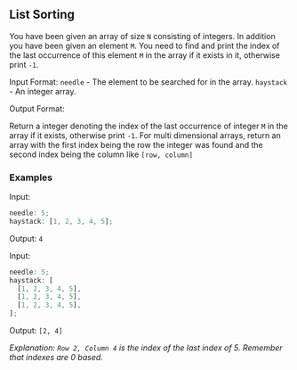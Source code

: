 ## List Sorting

You have been given an array of size `N` consisting of integers. In addition you have been given an element `M`. You need to find and print the index of the last occurrence of this element `M` in the array if it exists in it, otherwise print `-1`.

Input Format:
`needle` - The element to be searched for in the array.
`haystack` - An integer array.

Output Format:

Return a integer denoting the index of the last occurrence of integer `M` in the array if it exists, otherwise print `-1`. For multi dimensional arrays, return an array with the first index being the row the integer was found and the second index being the column like `[row, column]`

### Examples

Input:

```js
needle: 5;
haystack: [1, 2, 3, 4, 5];
```

Output: `4`

Input:

```js
needle: 5;
haystack: [
  [1, 2, 3, 4, 5],
  [1, 2, 3, 4, 5],
  [1, 2, 3, 4, 5],
];
```

Output: `[2, 4]`

_Explanation: `Row 2, Column 4` is the index of the last index of 5. Remember that indexes are 0 based._
